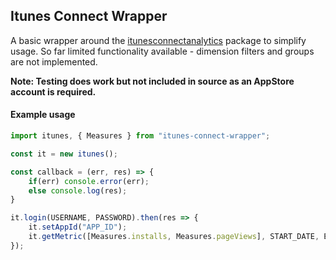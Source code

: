 
## Itunes Connect Wrapper

A basic wrapper around the [itunesconnectanalytics](https://github.com/JanHalozan/iTunesConnectAnalytics) package to simplify usage. So far limited functionality available - dimension filters and groups are not implemented.

**Note: Testing does work but not included in source as an AppStore account is required.**


#### Example usage
```typescript
import itunes, { Measures } from "itunes-connect-wrapper";

const it = new itunes();

const callback = (err, res) => {
    if(err) console.error(err);
    else console.log(res);
}

it.login(USERNAME, PASSWORD).then(res => {
    it.setAppId("APP_ID");
    it.getMetric([Measures.installs, Measures.pageViews], START_DATE, END_DATE, callback);
});
```